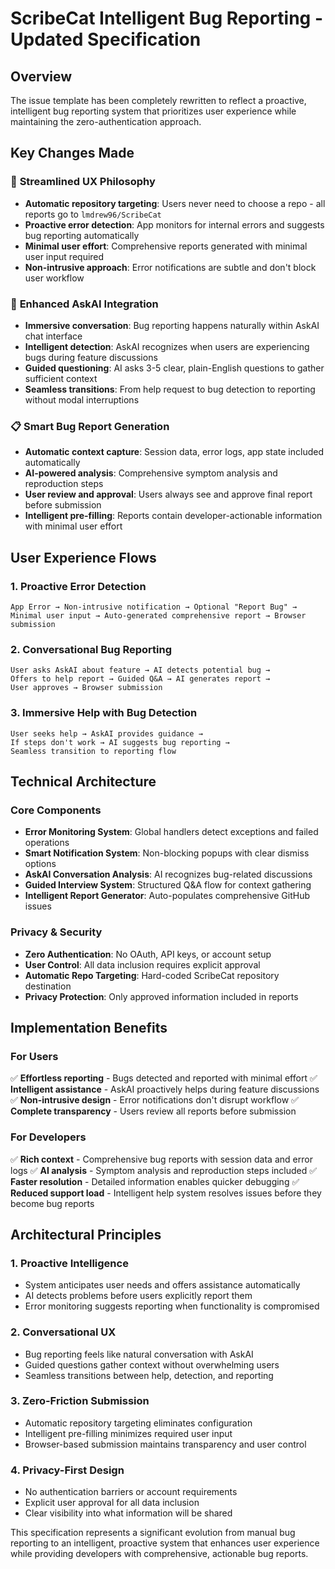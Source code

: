 # ScribeCat Intelligent Bug Reporting - Updated Specification

## Overview

The issue template has been completely rewritten to reflect a proactive, intelligent bug reporting system that prioritizes user experience while maintaining the zero-authentication approach.

## Key Changes Made

### 🎯 **Streamlined UX Philosophy**
- **Automatic repository targeting**: Users never need to choose a repo - all reports go to `lmdrew96/ScribeCat`
- **Proactive error detection**: App monitors for internal errors and suggests bug reporting automatically
- **Minimal user effort**: Comprehensive reports generated with minimal user input required
- **Non-intrusive approach**: Error notifications are subtle and don't block user workflow

### 🤖 **Enhanced AskAI Integration** 
- **Immersive conversation**: Bug reporting happens naturally within AskAI chat interface
- **Intelligent detection**: AskAI recognizes when users are experiencing bugs during feature discussions
- **Guided questioning**: AI asks 3-5 clear, plain-English questions to gather sufficient context
- **Seamless transitions**: From help request to bug detection to reporting without modal interruptions

### 📋 **Smart Bug Report Generation**
- **Automatic context capture**: Session data, error logs, app state included automatically  
- **AI-powered analysis**: Comprehensive symptom analysis and reproduction steps
- **User review and approval**: Users always see and approve final report before submission
- **Intelligent pre-filling**: Reports contain developer-actionable information with minimal user effort

## User Experience Flows

### 1. Proactive Error Detection
```
App Error → Non-intrusive notification → Optional "Report Bug" → 
Minimal user input → Auto-generated comprehensive report → Browser submission
```

### 2. Conversational Bug Reporting  
```
User asks AskAI about feature → AI detects potential bug → 
Offers to help report → Guided Q&A → AI generates report → 
User approves → Browser submission
```

### 3. Immersive Help with Bug Detection
```
User seeks help → AskAI provides guidance → 
If steps don't work → AI suggests bug reporting → 
Seamless transition to reporting flow
```

## Technical Architecture

### Core Components
- **Error Monitoring System**: Global handlers detect exceptions and failed operations
- **Smart Notification System**: Non-blocking popups with clear dismiss options  
- **AskAI Conversation Analysis**: AI recognizes bug-related discussions
- **Guided Interview System**: Structured Q&A flow for context gathering
- **Intelligent Report Generator**: Auto-populates comprehensive GitHub issues

### Privacy & Security
- **Zero Authentication**: No OAuth, API keys, or account setup
- **User Control**: All data inclusion requires explicit approval
- **Automatic Repo Targeting**: Hard-coded ScribeCat repository destination
- **Privacy Protection**: Only approved information included in reports

## Implementation Benefits

### For Users
✅ **Effortless reporting** - Bugs detected and reported with minimal effort
✅ **Intelligent assistance** - AskAI proactively helps during feature discussions  
✅ **Non-intrusive design** - Error notifications don't disrupt workflow
✅ **Complete transparency** - Users review all reports before submission

### For Developers  
✅ **Rich context** - Comprehensive bug reports with session data and error logs
✅ **AI analysis** - Symptom analysis and reproduction steps included
✅ **Faster resolution** - Detailed information enables quicker debugging
✅ **Reduced support load** - Intelligent help system resolves issues before they become bug reports

## Architectural Principles

### 1. **Proactive Intelligence**
- System anticipates user needs and offers assistance automatically
- AI detects problems before users explicitly report them
- Error monitoring suggests reporting when functionality is compromised

### 2. **Conversational UX**  
- Bug reporting feels like natural conversation with AskAI
- Guided questions gather context without overwhelming users
- Seamless transitions between help, detection, and reporting

### 3. **Zero-Friction Submission**
- Automatic repository targeting eliminates configuration
- Intelligent pre-filling minimizes required user input  
- Browser-based submission maintains transparency and user control

### 4. **Privacy-First Design**
- No authentication barriers or account requirements
- Explicit user approval for all data inclusion
- Clear visibility into what information will be shared

This specification represents a significant evolution from manual bug reporting to an intelligent, proactive system that enhances user experience while providing developers with comprehensive, actionable bug reports.